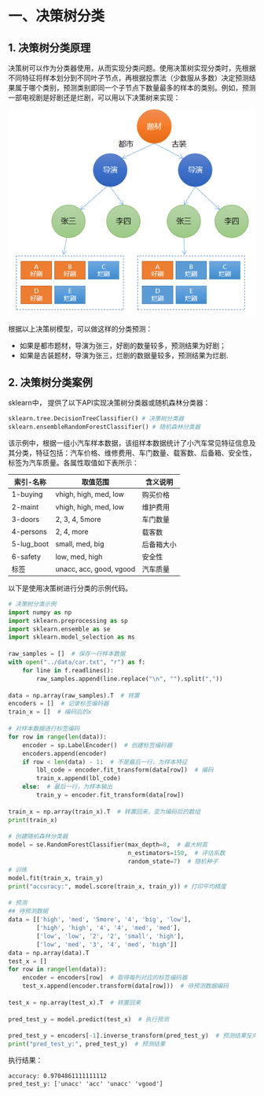 # 一、决策树分类

## 1. 决策树分类原理

决策树可以作为分类器使用，从而实现分类问题。使用决策树实现分类时，先根据不同特征将样本划分到不同叶子节点，再根据投票法（少数服从多数）决定预测结果属于哪个类别，预测类别即同一个子节点下数量最多的样本的类别。例如，预测一部电视剧是好剧还是烂剧，可以用以下决策树来实现：

![decision_tree_classify](img/decision_tree_classify.png)

根据以上决策树模型，可以做这样的分类预测：

- 如果是都市题材，导演为张三，好剧的数量较多，预测结果为好剧；
- 如果是古装题材，导演为张三，烂剧的数据量较多，预测结果为烂剧. 



## 2. 决策树分类案例

sklearn中， 提供了以下API实现决策树分类器或随机森林分类器：

```python
sklearn.tree.DecisionTreeClassifier() # 决策树分类器
sklearn.ensembleRandomForestClassifier() # 随机森林分类器
```



该示例中，根据一组小汽车样本数据，该组样本数据统计了小汽车常见特征信息及其分类，特征包括：汽车价格、维修费用、车门数量、载客数、后备箱、安全性，标签为汽车质量。各属性取值如下表所示：

| 索引-名称  | 取值范围                | 含义说明   |
| ---------- | ----------------------- | ---------- |
| 1-buying   | vhigh, high, med, low   | 购买价格   |
| 2-maint    | vhigh, high, med, low   | 维护费用   |
| 3-doors    | 2, 3, 4, 5more          | 车门数量   |
| 4-persons  | 2, 4, more              | 载客数     |
| 5-lug_boot | small, med, big         | 后备箱大小 |
| 6-safety   | low, med, high          | 安全性     |
| 标签       | unacc, acc, good, vgood | 汽车质量   |



以下是使用决策树进行分类的示例代码。

```python
# 决策树分类示例
import numpy as np
import sklearn.preprocessing as sp
import sklearn.ensemble as se
import sklearn.model_selection as ms

raw_samples = []  # 保存一行样本数据
with open("../data/car.txt", "r") as f:
    for line in f.readlines():
        raw_samples.append(line.replace("\n", "").split(","))

data = np.array(raw_samples).T  # 转置
encoders = []  # 记录标签编码器
train_x = []  # 编码后的x

# 对样本数据进行标签编码
for row in range(len(data)):
    encoder = sp.LabelEncoder()  # 创建标签编码器
    encoders.append(encoder)
    if row < len(data) - 1:  # 不是最后一行，为样本特征
        lbl_code = encoder.fit_transform(data[row])  # 编码
        train_x.append(lbl_code)
    else:  # 最后一行，为样本输出
        train_y = encoder.fit_transform(data[row])

train_x = np.array(train_x).T  # 转置回来，变为编码后的数组
print(train_x)

# 创建随机森林分类器
model = se.RandomForestClassifier(max_depth=8,  # 最大树高
                                  n_estimators=150,  # 评估系数
                                  random_state=7)  # 随机种子
# 训练
model.fit(train_x, train_y)
print("accuracy:", model.score(train_x, train_y)) # 打印平均精度

# 预测
## 待预测数据
data = [['high', 'med', '5more', '4', 'big', 'low'],
        ['high', 'high', '4', '4', 'med', 'med'],
        ['low', 'low', '2', '2', 'small', 'high'],
        ['low', 'med', '3', '4', 'med', 'high']]
data = np.array(data).T
test_x = []
for row in range(len(data)):
    encoder = encoders[row]  # 取得每列对应的标签编码器
    test_x.append(encoder.transform(data[row]))  # 待预测数据编码

test_x = np.array(test_x).T  # 转置回来

pred_test_y = model.predict(test_x)  # 执行预测

pred_test_y = encoders[-1].inverse_transform(pred_test_y)  # 预测结果反向编码
print("pred_test_y:", pred_test_y)  # 预测结果
```

执行结果：

```
accuracy: 0.9704861111111112
pred_test_y: ['unacc' 'acc' 'unacc' 'vgood']
```

